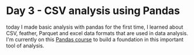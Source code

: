 # Day 3 - CSV analysis using Pandas

today I made basic analysis with pandas for the first time,
I learned about CSV, feather, Parquet and excel data formats that are used in data analysis.
I'm currently on this [Pandas course](https://www.youtube.com/watch?v=2uvysYbKdjM) to build a foundation in this important tool of analysis.
